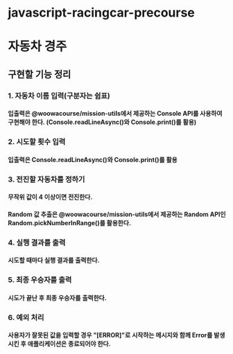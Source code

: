 # javascript-racingcar-precourse

# 자동차 경주

## 구현할 기능 정리

### 1. 자동차 이름 입력(구분자는 쉼표)

#### 입출력은 @woowacourse/mission-utils에서 제공하는 Console API를 사용하여 구현해야 한다. (Console.readLineAsync()와 Console.print()를 활용)

### 2. 시도할 횟수 입력

#### 입출력은 Console.readLineAsync()와 Console.print()를 활용

### 3. 전진할 자동차를 정하기

#### 무작위 값이 4 이상이면 전진한다.

#### Random 값 추출은 @woowacourse/mission-utils에서 제공하는 Random API인 Random.pickNumberInRange()를 활용한다.

### 4. 실행 결과를 출력

#### 시도할 때마다 실행 결과를 출력한다.

### 5. 최종 우승자를 출력

#### 시도가 끝난 후 최종 우승자를 출력한다.

### 6. 예외 처리

#### 사용자가 잘못된 값을 입력할 경우 "[ERROR]"로 시작하는 메시지와 함께 Error를 발생시킨 후 애플리케이션은 종료되어야 한다.
